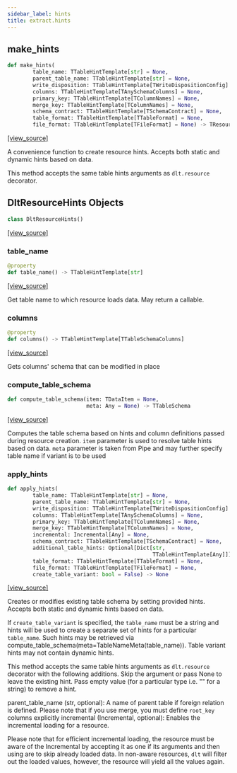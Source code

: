 ```yaml
---
sidebar_label: hints
title: extract.hints
---
```


## make\_hints

```python
def make_hints(
        table_name: TTableHintTemplate[str] = None,
        parent_table_name: TTableHintTemplate[str] = None,
        write_disposition: TTableHintTemplate[TWriteDispositionConfig] = None,
        columns: TTableHintTemplate[TAnySchemaColumns] = None,
        primary_key: TTableHintTemplate[TColumnNames] = None,
        merge_key: TTableHintTemplate[TColumnNames] = None,
        schema_contract: TTableHintTemplate[TSchemaContract] = None,
        table_format: TTableHintTemplate[TTableFormat] = None,
        file_format: TTableHintTemplate[TFileFormat] = None) -> TResourceHints
```

[[view_source]](https://github.com/dlt-hub/dlt/blob/9857029af018a582dd24da4070562f58bb7e9fc5/dlt/extract/hints.py#L71)

A convenience function to create resource hints. Accepts both static and dynamic hints based on data.

This method accepts the same table hints arguments as `dlt.resource` decorator.

## DltResourceHints Objects

```python
class DltResourceHints()
```

[[view_source]](https://github.com/dlt-hub/dlt/blob/9857029af018a582dd24da4070562f58bb7e9fc5/dlt/extract/hints.py#L121)

### table\_name

```python
@property
def table_name() -> TTableHintTemplate[str]
```

[[view_source]](https://github.com/dlt-hub/dlt/blob/9857029af018a582dd24da4070562f58bb7e9fc5/dlt/extract/hints.py#L138)

Get table name to which resource loads data. May return a callable.

### columns

```python
@property
def columns() -> TTableHintTemplate[TTableSchemaColumns]
```

[[view_source]](https://github.com/dlt-hub/dlt/blob/9857029af018a582dd24da4070562f58bb7e9fc5/dlt/extract/hints.py#L160)

Gets columns' schema that can be modified in place

### compute\_table\_schema

```python
def compute_table_schema(item: TDataItem = None,
                         meta: Any = None) -> TTableSchema
```

[[view_source]](https://github.com/dlt-hub/dlt/blob/9857029af018a582dd24da4070562f58bb7e9fc5/dlt/extract/hints.py#L172)

Computes the table schema based on hints and column definitions passed during resource creation.
`item` parameter is used to resolve table hints based on data.
`meta` parameter is taken from Pipe and may further specify table name if variant is to be used

### apply\_hints

```python
def apply_hints(
        table_name: TTableHintTemplate[str] = None,
        parent_table_name: TTableHintTemplate[str] = None,
        write_disposition: TTableHintTemplate[TWriteDispositionConfig] = None,
        columns: TTableHintTemplate[TAnySchemaColumns] = None,
        primary_key: TTableHintTemplate[TColumnNames] = None,
        merge_key: TTableHintTemplate[TColumnNames] = None,
        incremental: Incremental[Any] = None,
        schema_contract: TTableHintTemplate[TSchemaContract] = None,
        additional_table_hints: Optional[Dict[str,
                                              TTableHintTemplate[Any]]] = None,
        table_format: TTableHintTemplate[TTableFormat] = None,
        file_format: TTableHintTemplate[TFileFormat] = None,
        create_table_variant: bool = False) -> None
```

[[view_source]](https://github.com/dlt-hub/dlt/blob/9857029af018a582dd24da4070562f58bb7e9fc5/dlt/extract/hints.py#L207)

Creates or modifies existing table schema by setting provided hints. Accepts both static and dynamic hints based on data.

If `create_table_variant` is specified, the `table_name` must be a string and hints will be used to create a separate set of hints
for a particular `table_name`. Such hints may be retrieved via compute_table_schema(meta=TableNameMeta(table_name)).
Table variant hints may not contain dynamic hints.

This method accepts the same table hints arguments as `dlt.resource` decorator with the following additions.
Skip the argument or pass None to leave the existing hint.
Pass empty value (for a particular type i.e. "" for a string) to remove a hint.

parent_table_name (str, optional): A name of parent table if foreign relation is defined. Please note that if you use merge, you must define `root_key` columns explicitly
incremental (Incremental, optional): Enables the incremental loading for a resource.

Please note that for efficient incremental loading, the resource must be aware of the Incremental by accepting it as one if its arguments and then using are to skip already loaded data.
In non-aware resources, `dlt` will filter out the loaded values, however, the resource will yield all the values again.

